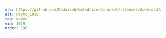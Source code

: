 ```yaml
---
src: https://github.com/Dadaism6/metadriverse-asset/releases/download/assetsv1.0.3/waymo_1019.mp4
alt: waymo_1019
tag: waymo
vid: 1019
order: 198
---
```

